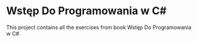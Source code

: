 # Wstęp Do Programowania w C#

This project contains all the exercises from book Wstęp Do Programowania w C#.
